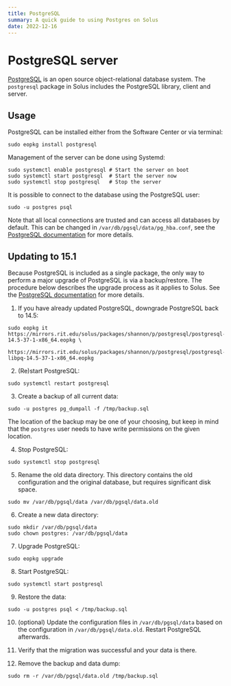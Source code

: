 ```yaml
---
title: PostgreSQL
summary: A quick guide to using Postgres on Solus
date: 2022-12-16
---
```


# PostgreSQL server

[PostgreSQL](https://www.postgresql.org/) is an open source object-relational database system. The `postgresql` package in Solus includes the PostgreSQL library, client and server.

## Usage

PostgreSQL can be installed either from the Software Center or via terminal:

```
sudo eopkg install postgresql
```

Management of the server can be done using Systemd:

```
sudo systemctl enable postgresql # Start the server on boot
sudo systemctl start postgresql  # Start the server now
sudo systemctl stop postgresql   # Stop the server
```

It is possible to connect to the database using the PostgreSQL user:

```
sudo -u postgres psql
```

Note that all local connections are trusted and can access all databases by default. This can be changed in `/var/db/pgsql/data/pg_hba.conf`, see the [PostgreSQL documentation](https://www.postgresql.org/docs/user/13/auth-pg-hba-conf.html) for more details.

## Updating to 15.1

Because PostgreSQL is included as a single package, the only way to perform a major upgrade of PostgreSQL is via a backup/restore. The procedure below describes the upgrade process as it applies to Solus. See the [PostgreSQL documentation](https://www.postgresql.org/docs/15/upgrading.html#UPGRADING-VIA-PGDUMPALL) for more details.

01. If you have already updated PostgreSQL, downgrade PostgreSQL back to 14.5:

```
sudo eopkg it https://mirrors.rit.edu/solus/packages/shannon/p/postgresql/postgresql-14.5-37-1-x86_64.eopkg \
              https://mirrors.rit.edu/solus/packages/shannon/p/postgresql/postgresql-libpq-14.5-37-1-x86_64.eopkg
```

02. (Re)start PostgreSQL:

```
sudo systemctl restart postgresql
```

03. Create a backup of all current data:

```
sudo -u postgres pg_dumpall -f /tmp/backup.sql
```

The location of the backup may be one of your choosing, but keep in mind that the `postgres` user needs to have write permissions on the given location.

04. Stop PostgreSQL:

```
sudo systemctl stop postgresql
```

05. Rename the old data directory. This directory contains the old configuration and the original database, but requires significant disk space.

```
sudo mv /var/db/pgsql/data /var/db/pgsql/data.old
```

06. Create a new data directory:

```
sudo mkdir /var/db/pgsql/data
sudo chown postgres: /var/db/pgsql/data
```

07. Upgrade PostgreSQL:

```
sudo eopkg upgrade
```

08. Start PostgreSQL:

```
sudo systemctl start postgresql
```

09. Restore the data:

```
sudo -u postgres psql < /tmp/backup.sql
```

10. (optional) Update the configuration files in `/var/db/pgsql/data` based on the configuration in `/var/db/pgsql/data.old`. Restart PostgreSQL afterwards.

11. Verify that the migration was successful and your data is there.

12. Remove the backup and data dump:

```
sudo rm -r /var/db/pgsql/data.old /tmp/backup.sql
```
